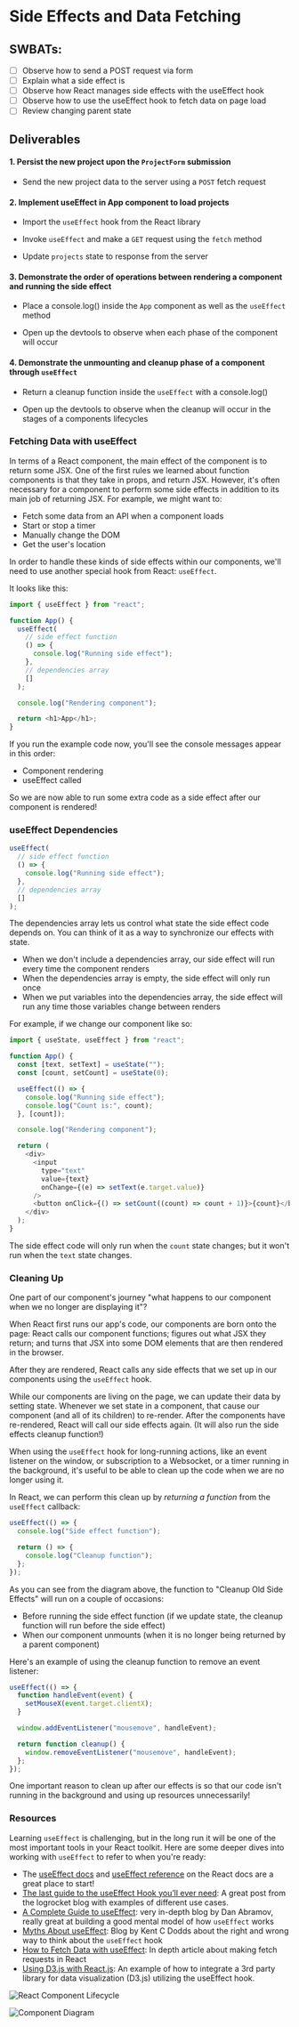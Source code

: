 # Side Effects and Data Fetching

## SWBATs:

- [ ] Observe how to send a POST request via form
- [ ] Explain what a side effect is
- [ ] Observe how React manages side effects with the useEffect hook
- [ ] Observe how to use the useEffect hook to fetch data on page load
- [ ] Review changing parent state

## Deliverables

#### 1. Persist the new project upon the `ProjectForm` submission

- Send the new project data to the server using a `POST` fetch request

#### 2. Implement useEffect in App component to load projects

- Import the `useEffect` hook from the React library

- Invoke `useEffect` and make a `GET` request using the `fetch` method

- Update `projects` state to response from the server

#### 3. Demonstrate the order of operations between rendering a component and running the side effect

- Place a console.log() inside the `App` component as well as the `useEffect` method

- Open up the devtools to observe when each phase of the component will occur 

#### 4. Demonstrate the unmounting and cleanup phase of a component through `useEffect`

- Return a cleanup function inside the `useEffect` with a console.log()

- Open up the devtools to observe when the cleanup will occur in the stages of a components lifecycles

### Fetching Data with useEffect

In terms of a React component, the main effect of the component is to return some JSX. One of the first rules we learned about function components is that they take in props, and return JSX. However, it's often necessary for a component to perform some side effects in addition to its main job of returning JSX. For example, we might want to:

- Fetch some data from an API when a component loads
- Start or stop a timer
- Manually change the DOM
- Get the user's location

In order to handle these kinds of side effects within our components, we'll need to use another special hook from React: `useEffect`.

It looks like this:

```js
import { useEffect } from "react";

function App() {
  useEffect(
    // side effect function
    () => {
      console.log("Running side effect");
    },
    // dependencies array
    []
  );

  console.log("Rendering component");

  return <h1>App</h1>;
}
```

If you run the example code now, you'll see the console messages appear in this order:

- Component rendering
- useEffect called

So we are now able to run some extra code as a side effect after our component is rendered!

### useEffect Dependencies

```js
useEffect(
  // side effect function
  () => {
    console.log("Running side effect");
  },
  // dependencies array
  []
);
```

The dependencies array lets us control what state the side effect code depends on. You can think of it as a way to synchronize our effects with
state.

- When we don't include a dependencies array, our side effect will run every time the component renders
- When the dependencies array is empty, the side effect will only run once
- When we put variables into the dependencies array, the side effect will run any time those variables change between renders

For example, if we change our component like so:

```js
import { useState, useEffect } from "react";

function App() {
  const [text, setText] = useState("");
  const [count, setCount] = useState(0);

  useEffect(() => {
    console.log("Running side effect");
    console.log("Count is:", count);
  }, [count]);

  console.log("Rendering component");

  return (
    <div>
      <input
        type="text"
        value={text}
        onChange={(e) => setText(e.target.value)}
      />
      <button onClick={() => setCount((count) => count + 1)}>{count}</button>
    </div>
  );
}
```

The side effect code will only run when the `count` state changes; but it won't run when the `text` state changes.

### Cleaning Up

One part of our component's journey "what happens to our component when we no longer are displaying it"?

When React first runs our app's code, our components are born onto the page: React calls our component functions; figures out what JSX they return; and turns that JSX into some DOM elements that are then rendered in the browser.

After they are rendered, React calls any side effects that we set up in our components using the `useEffect` hook.

While our components are living on the page, we can update their data by
setting state. Whenever we set state in a component, that cause our component (and all of its children) to re-render. After the components have re-rendered, React will call our side effects again. (It will also run the side effects cleanup function!)

When using the `useEffect` hook for long-running actions, like an event listener on the window, or subscription to a Websocket, or a timer running in the background, it's useful to be able to clean up the code when we are no longer using it.

In React, we can perform this clean up by _returning a function_ from the
`useEffect` callback:

```js
useEffect(() => {
  console.log("Side effect function");

  return () => {
    console.log("Cleanup function");
  };
});
```

As you can see from the diagram above, the function to "Cleanup Old Side
Effects" will run on a couple of occasions:

- Before running the side effect function (if we update state, the cleanup function will run before the side effect)
- When our component unmounts (when it is no longer being returned by a parent component)

Here's an example of using the cleanup function to remove an event listener:

```js
useEffect(() => {
  function handleEvent(event) {
    setMouseX(event.target.clientX);
  }

  window.addEventListener("mousemove", handleEvent);

  return function cleanup() {
    window.removeEventListener("mousemove", handleEvent);
  };
});
```

One important reason to clean up after our effects is so that our code isn't running in the background and using up resources unnecessarily!

### Resources

Learning `useEffect` is challenging, but in the long run it will be one of the
most important tools in your React toolkit. Here are some deeper dives into
working with `useEffect` to refer to when you're ready:

- The [useEffect docs](https://reactjs.org/docs/hooks-effect.html) and
  [useEffect reference](https://reactjs.org/docs/hooks-reference.html#useeffect)
  on the React docs are a great place to start!
- [The last guide to the useEffect Hook you’ll ever need](https://blog.logrocket.com/guide-to-react-useeffect-hook/): A great post from the logrocket blog with examples of different use cases.
- [A Complete Guide to useEffect](https://overreacted.io/a-complete-guide-to-useeffect/):
  very in-depth blog by Dan Abramov, really great at building a good mental
  model of how `useEffect` works
- [Myths About useEffect](https://epicreact.dev/myths-about-useeffect/): Blog by
  Kent C Dodds about the right and wrong way to think about the `useEffect` hook
- [How to Fetch Data with useEffect](https://www.robinwieruch.de/react-hooks-fetch-data):
  In depth article about making fetch requests in React
- [Using D3.js with React.js](https://blog.griddynamics.com/using-d3-js-with-react-js-an-8-step-comprehensive-manual/): An example of how to integrate a 3rd party library for data visualization (D3.js) utilizing the useEffect hook.

![React Component Lifecycle](assets/react-component-lifecycle.png)

![Component Diagram](assets/component-hierarchy-diagram.drawio.svg)
